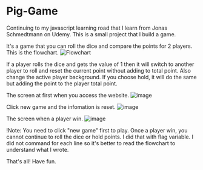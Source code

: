 # Pig-Game
Continuing to my javascript learning road that I learn from Jonas Schmedtmann on Udemy. This is a small project that I build a game.

It's a game that you can roll the dice and compare the points for 2 players. This is the flowchart.
![Flowchart](https://github.com/user-attachments/assets/b6d22355-6a2f-4b89-8bb2-0103ad99aac3)

If a player rolls the dice and gets the value of 1 then it will switch to another player to roll and reset the current point without adding to total point. Also change the active player background.
If you choose hold, it will do the same but adding the point to the player total point.

The screen at first when you access the website.
![image](https://github.com/user-attachments/assets/32819edb-fc95-4452-be21-74eeb5eaca53)

Click new game and the infomation is reset. 
![image](https://github.com/user-attachments/assets/f92890ff-7356-4e42-9663-22049f3febad)

The screen when a player win.
![image](https://github.com/user-attachments/assets/7cf0acc9-2f29-437a-9473-6be56c83ab2a)

!Note: You need to click "new game" first to play. Once a player win, you cannot continue to roll the dice or hold points. I did that with flag variable. I did not command for each line so it's better to read the flowchart to understand what I wrote.

That's all! Have fun.
